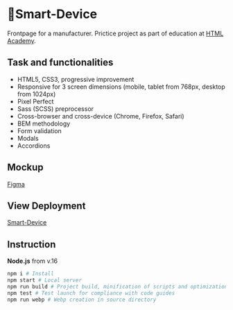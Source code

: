 # 🤖Smart-Device

Frontpage for a manufacturer. Prictice project as part of education at [HTML Academy](https://github.com/htmlonelove).

## Task and functionalities

- HTML5, CSS3, progressive improvement
- Responsive for 3 screen dimensions (mobile, tablet from 768px, desktop from 1024px)
- Pixel Perfect
- Sass (SCSS) preprocessor
- Cross-browser and cross-device (Chrome, Firefox, Safari)
- BEM methodology
- Form validation
- Modals
- Accordions

## Mockup

[Figma](https://www.figma.com/file/9N3RjCO3hy5g8tfBwoqxbQ/%D0%A4%D1%80%D0%BE%D0%BD%D1%82%D0%B5%D0%BD%D0%B4-%D0%90%D0%BA%D1%81%D0%B5%D0%BB%D0%B5%D1%80%D0%B0%D1%82%D0%BE%D1%80---Smart-Device?node-id=21711-2)

## View Deployment

[Smart-Device](https://afamarie.github.io/Smart-Device/build/)

## Instruction

**Node.js** from v.16 

```bash
npm i # Install
npm start # Local server
npm run build # Project build, minification of scripts and optimization of images before deployment to prod
npm test # Test launch for compliance with code guides
npm run webp # Webp creation in source directory
```
